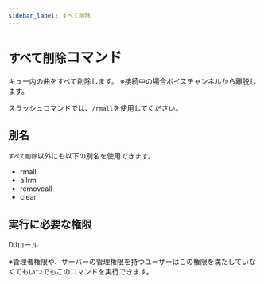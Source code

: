 ```yaml
---
sidebar_label: すべて削除
---
```

# `すべて削除`コマンド
キュー内の曲をすべて削除します。
※接続中の場合ボイスチャンネルから離脱します。

スラッシュコマンドでは、`/rmall`を使用してください。

## 別名
`すべて削除`以外にも以下の別名を使用できます。

- rmall
- allrm
- removeall
- clear




## 実行に必要な権限
DJロール

※管理者権限や、サーバーの管理権限を持つユーザーはこの権限を満たしていなくてもいつでもこのコマンドを実行できます。
  
